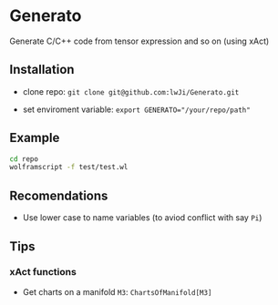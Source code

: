 # Generato

Generate C/C++ code from tensor expression and so on (using xAct)

## Installation

* clone repo: `git clone git@github.com:lwJi/Generato.git`

* set enviroment variable: `export GENERATO="/your/repo/path"`

## Example

```bash
cd repo
wolframscript -f test/test.wl
```

## Recomendations

* Use lower case to name variables (to aviod conflict with say `Pi`)

## Tips

### xAct functions

* Get charts on a manifold `M3`: `ChartsOfManifold[M3]`
